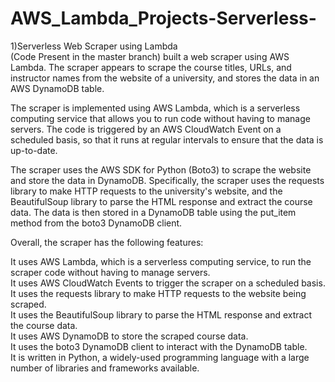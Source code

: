 # AWS_Lambda_Projects-Serverless-
1)Serverless Web Scraper using Lambda</br>(Code Present in the master branch)
built a web scraper using AWS Lambda. The scraper appears to scrape the course titles, URLs, and instructor names from the website of a university, and stores the data in an AWS DynamoDB table.</br>

The scraper is implemented using AWS Lambda, which is a serverless computing service that allows you to run code without having to manage servers. The code is triggered by an AWS CloudWatch Event on a scheduled basis, so that it runs at regular intervals to ensure that the data is up-to-date.</br>

The scraper uses the AWS SDK for Python (Boto3) to scrape the website and store the data in DynamoDB. Specifically, the scraper uses the requests library to make HTTP requests to the university's website, and the BeautifulSoup library to parse the HTML response and extract the course data. The data is then stored in a DynamoDB table using the put_item method from the boto3 DynamoDB client.</br>

Overall, the scraper has the following features:</br>

It uses AWS Lambda, which is a serverless computing service, to run the scraper code without having to manage servers.</br>
It uses AWS CloudWatch Events to trigger the scraper on a scheduled basis.</br>
It uses the requests library to make HTTP requests to the website being scraped.</br>
It uses the BeautifulSoup library to parse the HTML response and extract the course data.</br>
It uses AWS DynamoDB to store the scraped course data.</br>
It uses the boto3 DynamoDB client to interact with the DynamoDB table.</br>
It is written in Python, a widely-used programming language with a large number of libraries and frameworks available.</br>
